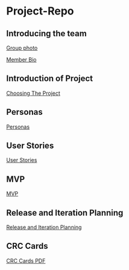 ﻿# Project-Repo
## Introducing the team
[Group photo](Phase1/group_photo.jpg)

[Member Bio](Phase1/bio.md)
## Introduction of Project
[Choosing The Project](Phase1/Choosing-the-project.md)
## Personas
[Personas](Phase1/Persona.md)
## User Stories
[User Stories](Phase1/user_stories.md)
## MVP
[MVP](Phase1/MVP.md)
## Release and Iteration Planning
[Release and Iteration Planning](Phase1/iteration_planning.md)
## CRC Cards
[CRC Cards PDF](Phase1/crc_cards.pdf)
#

